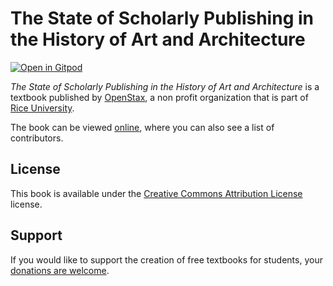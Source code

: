# The State of Scholarly Publishing in the History of Art and Architecture

[![Open in Gitpod](https://gitpod.io/button/open-in-gitpod.svg)](https://gitpod.io/from-referrer/)

_The State of Scholarly Publishing in the History of Art and Architecture_ is a textbook published by [OpenStax](https://openstax.org/), a non profit organization that is part of [Rice University](https://www.rice.edu/).

The book can be viewed [online](https://github.com/cnx-user-books/cnxbook-the-state-of-scholarly-publishing-in-the-history-of-art-and-architecture/releases/latest), where you can also see a list of contributors.

## License
This book is available under the [Creative Commons Attribution License](./LICENSE) license.

## Support
If you would like to support the creation of free textbooks for students, your [donations are welcome](https://riceconnect.rice.edu/donation/support-openstax-banner).
